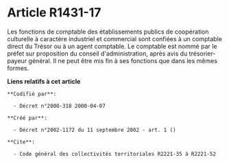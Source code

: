 # Article R1431-17

Les fonctions de comptable des établissements publics de coopération culturelle à caractère industriel et commercial sont
confiées à un comptable direct du Trésor ou à un agent comptable. Le comptable est nommé par le préfet sur proposition du
conseil d'administration, après avis du trésorier-payeur général. Il ne peut être mis fin à ses fonctions que dans les mêmes
formes.

**Liens relatifs à cet article**

	**Codifié par**:

	  - Décret n°2000-318 2000-04-07

	**Créé par**:

	  - Décret n°2002-1172 du 11 septembre 2002 - art. 1 ()

	**Cite**:

	  - Code général des collectivités territoriales R2221-35 à R2221-52
